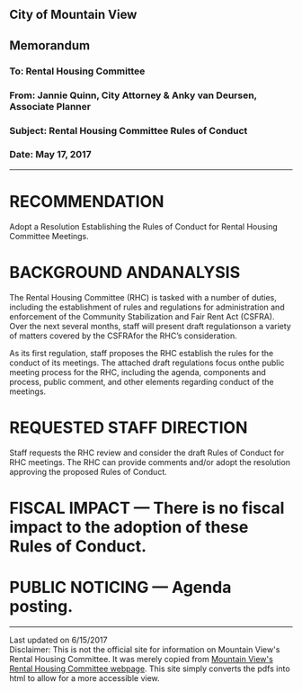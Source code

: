 <script>
  (function(i,s,o,g,r,a,m){i['GoogleAnalyticsObject']=r;i[r]=i[r]||function(){
  (i[r].q=i[r].q||[]).push(arguments)},i[r].l=1*new Date();a=s.createElement(o),
  m=s.getElementsByTagName(o)[0];a.async=1;a.src=g;m.parentNode.insertBefore(a,m)
  })(window,document,'script','https://www.google-analytics.com/analytics.js','ga');

  ga('create', 'UA-101098054-2', 'auto');
  ga('send', 'pageview');

</script>

<div id="google_translate_element"></div><script type="text/javascript">
function googleTranslateElementInit() {
  new google.translate.TranslateElement({pageLanguage: 'en', includedLanguages: 'es,ru,tl,zh-CN', layout: google.translate.TranslateElement.InlineLayout.SIMPLE, gaTrack: true, gaId: 'UA-101098054-2'}, 'google_translate_element');
}
</script><script type="text/javascript" src="//translate.google.com/translate_a/element.js?cb=googleTranslateElementInit"></script>
               
	   

## City of Mountain View
## Memorandum
### To: Rental Housing Committee
### From: Jannie Quinn, City Attorney & Anky van Deursen, Associate Planner
### Subject: Rental Housing Committee Rules of Conduct  
### Date: May 17, 2017  

***

# RECOMMENDATION  
Adopt  a  Resolution  Establishing  the  Rules  of  Conduct  for  Rental  Housing  Committee Meetings.

# BACKGROUND ANDANALYSIS  
The Rental Housing Committee (RHC) is tasked with a number of duties, including the establishment  of  rules  and  regulations  for  administration  and  enforcement  of  the Community  Stabilization  and  Fair  Rent  Act  (CSFRA).    Over  the  next  several  months, staff will present draft regulationson a variety of matters covered by the CSFRAfor the RHC’s consideration.  

As  its  first  regulation,  staff  proposes  the  RHC  establish  the  rules  for  the  conduct  of  its meetings.    The  attached  draft  regulations focus  onthe  public  meeting  process  for  the RHC,  including  the  agenda,  components  and  process,  public  comment,  and  other elements regarding conduct of the meetings.  

# REQUESTED STAFF DIRECTION  
Staff  requests  the  RHC  review  and  consider  the  draft  Rules  of  Conduct  for  RHC meetings.  The RHC can provide comments and/or adopt the resolution approving the proposed Rules of Conduct.  

# FISCAL IMPACT — There is no fiscal impact to the adoption of these Rules of Conduct.  

# PUBLIC NOTICING — Agenda posting.


***
Last updated on 6/15/2017  
Disclaimer: This is not the official site for information on Mountain View's Rental Housing Committee. It was merely copied from [Mountain View's Rental Housing Committee webpage](http://mountainview.gov/council/rental_housing_committee/default.asp). This site simply converts the pdfs into html to allow for a more accessible view.  
